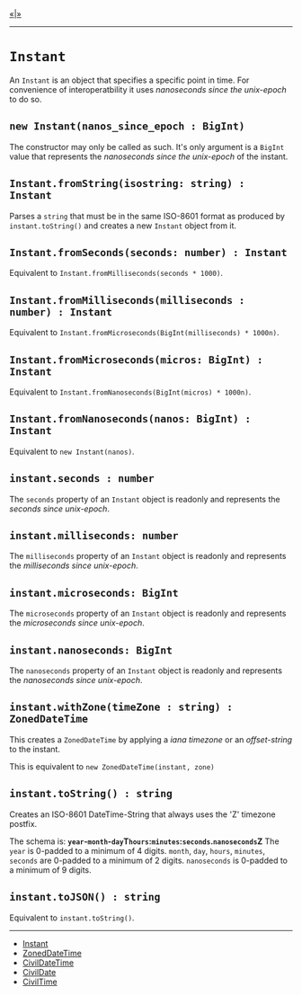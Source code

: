 [&laquo;][5]|[&raquo;][2]

---

# `Instant`

An `Instant` is an object that specifies a specific point in time. For convenience of interoperatbility it uses *nanoseconds since the unix-epoch* to do so.

## `new Instant(nanos_since_epoch : BigInt)`

The constructor may only be called as such. It's only argument is a `BigInt` value that
represents the *nanoseconds since the unix-epoch* of the instant.

## `Instant.fromString(isostring: string) : Instant`

Parses a `string` that must be in the same ISO-8601 format as produced by `instant.toString()`
and creates a new `Instant` object from it.

## `Instant.fromSeconds(seconds: number) : Instant`

Equivalent to `Instant.fromMilliseconds(seconds * 1000)`.

## `Instant.fromMilliseconds(milliseconds : number) : Instant`

Equivalent to `Instant.fromMicroseconds(BigInt(milliseconds) * 1000n)`.

## `Instant.fromMicroseconds(micros: BigInt) : Instant`

Equivalent to `Instant.fromNanoseconds(BigInt(micros) * 1000n)`.

## `Instant.fromNanoseconds(nanos: BigInt) : Instant`

Equivalent to `new Instant(nanos)`.

## `instant.seconds : number`

The `seconds` property of an `Instant` object is readonly and represents the *seconds
since unix-epoch*.

## `instant.milliseconds: number`

The `milliseconds` property of an `Instant` object is readonly and represents the *milliseconds
since unix-epoch*.

## `instant.microseconds: BigInt`

The `microseconds` property of an `Instant` object is readonly and represents the *microseconds
since unix-epoch*.

## `instant.nanoseconds: BigInt`

The `nanoseconds` property of an `Instant` object is readonly and represents the *nanoseconds
since unix-epoch*.

## `instant.withZone(timeZone : string) : ZonedDateTime`

This creates a `ZonedDateTime` by applying a *iana timezone* or an *offset-string* to the instant.

This is equivalent to `new ZonedDateTime(instant, zone)`

## `instant.toString() : string`

Creates an ISO-8601 DateTime-String that always uses the 'Z' timezone postfix.

The schema is: **`year`-`month`-`day`T`hours`:`minutes`:`seconds`.`nanoseconds`Z**
The `year` is 0-padded to a minimum of 4 digits. `month`, `day`, `hours`, `minutes`, `seconds`
are 0-padded to a minimum of 2 digits. `nanoseconds` is 0-padded to a minimum of 9 digits.

## `instant.toJSON() : string`

Equivalent to `instant.toString()`.

---

 * [Instant][1]
 * [ZonedDateTime][2]
 * [CivilDateTime][3]
 * [CivilDate][4]
 * [CivilTime][5]

[1]: instant.md "Instant"
[2]: zoned.md "ZonedDateTime"
[3]: civildatetime.md "CivilDateTime"
[4]: civildate.md "CivilDate"
[5]: civiltime.md "CivilTime"
